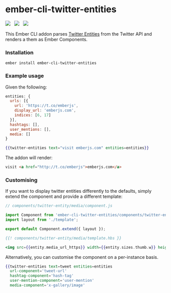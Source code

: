 # ember-cli-twitter-entities

<a href="http://emberobserver.com/addons/ember-cli-twitter-entities"><img src="http://emberobserver.com/badges/ember-cli-twitter-entities.svg"></a> &nbsp; <a href="https://david-dm.org/amk221/ember-cli-twitter-entities#badge-embed"><img src="https://david-dm.org/amk221/ember-cli-twitter-entities.svg"></a> &nbsp; <a href="https://david-dm.org/amk221/ember-cli-twitter-entities#dev-badge-embed"><img src="https://david-dm.org/amk221/ember-cli-twitter-entities/dev-status.svg"></a>

This Ember CLI addon parses [Twitter Entities](https://dev.twitter.com/overview/api/entities-in-twitter-objects) from the Twitter API and renders a them as Ember Components.

### Installation
```
ember install ember-cli-twitter-entities
```

### Example usage

Given the following:

```javascript
entities: {
  urls: [{
    url: 'https://t.co/emberjs',
    display_url: 'emberjs.com',
    indices: [6, 17]
  }],
  hashtags: [],
  user_mentions: [],
  media: []
}
```

```handlebars
{{twitter-entities text="visit emberjs.com" entities=entities}}
```

The addon will render:

```html
visit <a href="http://t.co/emberjs">emberjs.com</a>
```

### Customising

If you want to display twitter entities differently to the defaults, simply extend the component and provide a different template:

```javascript
// components/twitter-entity/media/component.js

import Component from 'ember-cli-twitter-entities/components/twitter-entity/media';
import layout from './template';

export default Component.extend({ layout });
```
```handlebars
{{! components/twitter-entity/media/template.hbs }}

<img src={{entity.media_url_https}} width={{entity.sizes.thumb.w}} height={{entity.sizes.thumb.h}}>
```

Alternatively, you can customise the component on a per-instance basis.

```handlebars
{{twitter-entities text=tweet entities=entities
  url-component='tweet-url'
  hashtag-component='hash-tag'
  user-mention-component='user-mention'
  media-component='x-gallery/image'
```
